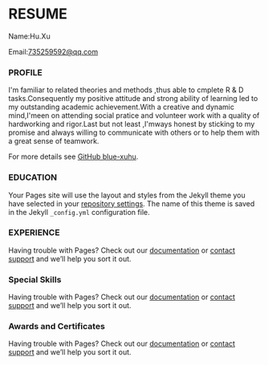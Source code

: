 # RESUME

Name:Hu.Xu

Email:735259592@qq.com

### PROFILE

I'm familiar to related theories and methods ,thus able to cmplete R & D tasks.Consequently my positive attitude and strong ability of learning led to my outstanding academic achievement.With a creative and dynamic mind,I'meen on attending social pratice and volunteer work with a quality of hardworking and rigor.Last but not least ,I'mways honest by sticking to my promise and always willing to communicate with others or to help them with a great sense of teamwork.


For more details see [GitHub blue-xuhu](https://github.com/blue-xuhu).

### EDUCATION

Your Pages site will use the layout and styles from the Jekyll theme you have selected in your [repository settings](https://github.com/blue-xuhu/blue-xuhu.github.io/settings). The name of this theme is saved in the Jekyll `_config.yml` configuration file.

### EXPERIENCE
Having trouble with Pages? Check out our [documentation](https://help.github.com/categories/github-pages-basics/) or [contact support](https://github.com/contact) and we’ll help you sort it out.

### Special Skills
Having trouble with Pages? Check out our [documentation](https://help.github.com/categories/github-pages-basics/) or [contact support](https://github.com/contact) and we’ll help you sort it out.


### Awards and Certificates
Having trouble with Pages? Check out our [documentation](https://help.github.com/categories/github-pages-basics/) or [contact support](https://github.com/contact) and we’ll help you sort it out.
